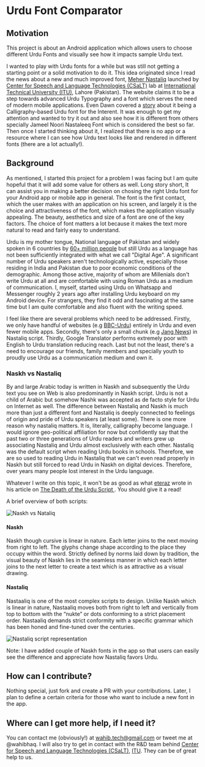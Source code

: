 # Urdu Font Comparator 

## Motivation

This project is about an Android application which allows users to choose different Urdu Fonts and visually see how it impacts sample Urdu text.

I wanted to play with Urdu fonts for a while but was still not getting a starting point or a solid motivation to do it. This idea originated since I read the news about a new and much improved font, [Meher Nastaliq](http://csalt.itu.edu.pk/urdufont/) launched by [Center for Speech and Language Technologies (CSaLT)](http://csalt.itu.edu.pk/) lab at [International Technical University (ITU)](http://itu.edu.pk/), Lahore (Pakistan). The website claims it to be a step towards advanced Urdu Typography and a font which serves the need of modern mobile applications. Even Dawn covered a [story](https://www.dawn.com/news/1313737) about it being a Calligraphy-based Urdu font for the Interent. It was enough to get my attention and wanted to try it out and also see how it is different from others specially Jameel Noori Nastaleeq Font which is considered the best so far. Then once I started thinking about it, I realized that there is no app or a resource where I can see how Urdu text looks like and rendered in different fonts (there are a lot actually!).


## Background

As mentioned, I started this project for a problem I was facing but I am quite hopeful that it will add some value for others as well. Long story short, It can assist you in making a better decision on chosing the right Urdu font for your Android app or mobile app in general. The font is the first contact, which the user makes with an application on his screen, and largely it is the choice and attractiveness of the font, which makes the application visually appealing. The beauty, aesthetics and size of a font are one of the key factors. The choice of font matters a lot because it makes the text more natural to read and fairly easy to understand.

Urdu is my mother tongue, National language of Pakistan and widely spoken in 6 countries by [60+ million people](http://mentalfloss.com/article/64594/proportional-map-worlds-largest-languages) but still Urdu as a language has not been sufficiently integrated with what we call "Digital Age". A significant number of Urdu speakers aren't technologically active, especially those residing in India and Pakistan due to poor economic conditions of the demographic. Among those active, majority of whom are Millenials don't write Urdu at all and are comfortable with using Roman Urdu as a medium of communication. I, myself, started using Urdu on Whatsapp and Messenger roughly 2 years ago after installing Urdu keyboard on my Android device. For strangers, they find it odd and fascinating at the same time but I am quite comfortable and also fluent with the writing speed.

I feel like there are several problems which need to be addressed. Firstly, we only have handful of websites (e.g [BBC-Urdu](http://www.bbc.co.uk/urdu/)) entirely in Urdu and even fewer mobile apps. Secondly, there's only a small chunk (e.g [Jang News](https://jang.com.pk/)) in Nastaliq script. Thirdly, Google Translator performs extremely poor with English to Urdu translation reducing reach. Last but not the least, there's a need to encourage our friends, family members and specially youth to proudly use Urdu as a communication medium and own it.  

### Naskh vs Nastaliq

By and large Arabic today is written in Naskh and subsequently the Urdu text you see on Web is also predominantly in Naskh script. Urdu is not a child of Arabic but somehow Nashk was accepted as de facto style for Urdu on Internet as well. The difference between Nastaliq and Naskh is much more than just a different font and Nastaliq is deeply connected to feelings of origin and pride of Urdu speakers (at least some). There is one more reason why nastaliq matters. It is, literally, calligraphy become language. I would ignore geo-political affiliation for now but confidently say that the past two or three generations of Urdu readers and writers grew up associating Nastaliq and Urdu almost exclusively with each other.  Nastaliq was the default script when reading Urdu books in schools. Therefore, we are so used to reading Urdu in Nastaliq that we can't even read properly in Naskh but still forced to read Urdu in Naskh on digital devices. Therefore, over years many people lost interest in the Urdu language. 

Whatever I write on this topic, it won't be as good as what [eteraz](https://twitter.com/eteraz) wrote in his article on [The Death of the Urdu Script
](https://medium.com/@eteraz/the-death-of-the-urdu-script-9ce935435d90). You should give it a read!

A brief overview of both scripts:

![Naskh vs Nataliq](https://cdn-images-1.medium.com/max/1600/0*9Cxd8PX0UX1WiU8b.jpeg)

#### Naskh 
Naskh though cursive is linear in nature. Each letter joins to the next moving from right to left. The glyphs change shape according to the place they occupy within the word. Strictly defined by norms laid down by tradition, the visual beauty of Naskh lies in the seamless manner in which each letter joins to the next letter to create a text which is as attractive as a visual drawing.

#### Nastaliq 
Nastaaliq is one of the most complex scripts to design. Unlike Naskh which is linear in nature, Nastaaliq moves both from right to left and vertically from top to bottom with the “nukte” or dots conforming to a strict placement order. Nastaaliq demands strict conformity with a specific grammar which has been honed and fine-tuned over the centuries. 

![Nastaliq script representation](https://i.imgur.com/Ds8m2xD.png)

Note: I have added couple of Naskh fonts in the app so that users can easily see the difference and appreciate how Nastaliq favors Urdu.

<!-- TODO Enter image links here from http://tabish.freeshell.org/u-font/ -->
<!-- I plan to additional valuable information about fonts like Provider, File Size, Licenses, Performance metrics etc. -->

## How can I contribute?

Nothing special, just fork and create a PR with your contributions. Later, I plan to define a certain criteria for those who want to include a new font in the app. 

## Where can I get more help, if I need it?

You can contact me (obviously!) at wahib.tech@gmail.com or tweet me at @wahibhaq. I will also try to get in contact with the R&D team behind [Center for Speech and Language Technologies (CSaLT)](http://csalt.itu.edu.pk/), [ITU](http://itu.edu.pk/). They can be of great help to us. 
